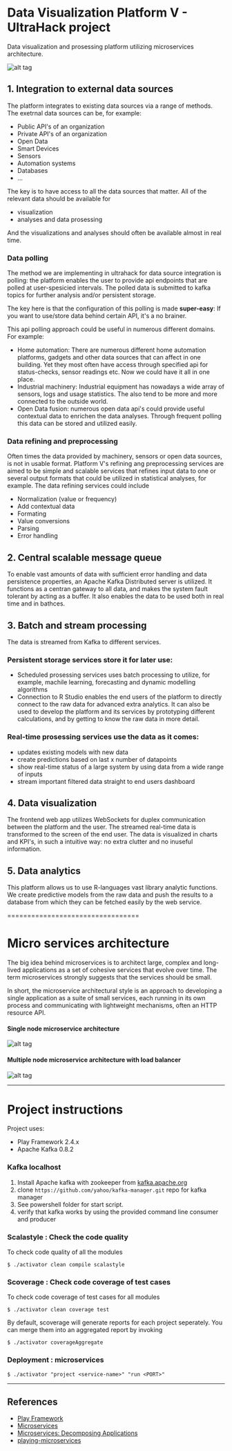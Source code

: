 Data Visualization Platform V - UltraHack project
=================================

Data visualization and prosessing platform utilizing microservices architecture.

![alt tag](/web/public/images/dataVisuPlatformArkkitehtuuri.png)

## 1. Integration to external data sources
The platform integrates to existing data sources via a range of methods. The exetrnal data sources can be, for example:

* Public API's of an organization
* Private API's of an organization
* Open Data
* Smart Devices
* Sensors
* Automation systems
* Databases
* ...

The key is to have access to all the data sources that matter. All of the relevant data should be available for 

* visualization
* analyses and data prosessing

And the visualizations and analyses should often be available almost in real time.

### Data polling

The method we are implementing in ultrahack for data source integration is polling: the platform enables the user to provide api endpoints that are polled at user-spesicied intervals. The polled data is submitted to kafka topics for further analysis and/or persistent storage. 

The key here is that the configuration of this polling is made **super-easy**: If you want to use/store data behind certain API, it's a no brainer.

This api polling approach could be useful in numerous different domains. For example: 
* Home automation: There are numerous different home automation platforms, gadgets and other data sources that can affect in one building. Yet they most often have access through specified api for status-checks, sensor readings etc. Now we could have it all in one place.
* Industrial machinery: Industrial equipment has nowadays a wide array of sensors, logs and usage statistics. The also tend to be more and more connected to the outside world. 
* Open Data fusion: numerous open data api's could provide useful contextual data to enrichen the data analyses. Through frequent polling this data can be stored and utilized easily. 

### Data refining and preprocessing

Often times the data provided by machinery, sensors or open data sources, is not in usable format. Platform V's refining ang preprocessing services are aimed to be simple and scalable services that refines input data to one or several output formats that could be utilized in statistical analyses, for example. The data refining services could include

* Normalization (value or frequency)
* Add contextual data
* Formating
* Value conversions
* Parsing
* Error handling

## 2. Central scalable message queue

To enable vast amounts of data with sufficient error handling and data persistence properties, an Apache Kafka Distributed server is utilized. It functions as a centran gateway to all data, and makes the system fault tolerant by acting as a buffer. It also enables the data to be used both in real time and in bathces.

## 3. Batch and stream processing

The data is streamed from Kafka to different services. 

### Persistent storage services store it for later use: 

* Scheduled prosessing services uses batch processing to utilize, for example, machile learning, forecasting and dynamic modelling algorithms 
* Connection to R Studio enables the end users of the platform to directly connect to the raw data for advanced extra analytics. It can also be used to develop the platform and its services by prototyping different calculations, and by getting to know the raw data in more detail.

### Real-time prosessing services use the data as it comes:

* updates existing models with new data
* create predictions based on last x number of datapoints
* show real-time status of a large system by using data from a wide range of inputs
* stream important filtered data straight to end users dashboard


## 4. Data visualization

The frontend web app utilizes WebSockets for duplex communication between the platform and the user. The streamed real-time data is transformed to the screen of the end user. The data is visualized in charts and KPI's, in such a intuitive way: no extra clutter and no inuseful information. 

## 5. Data analytics

This platform allows us to use R-languages vast library analytic functions. We create predictive models from the raw data and push the results to a database from which they can be fetched easily by the web service.

=================================

# Micro services architecture

The big idea behind microservices is to architect large, complex and long-lived applications as a set of cohesive services that evolve over time. The term microservices strongly suggests that the services should be small.

In short, the microservice architectural style is an approach to developing a single application as a suite of small services, each running in its own process and communicating with lightweight mechanisms, often an HTTP resource API.

#### Single node microservice architecture

![alt tag](/web/public/images/microservices-arch.png)

#### Multiple node microservice architecture with load balancer

![alt tag](/web/public/images/microservices-arch-with-elb.png)


---

# Project instructions

Project uses:
* Play Framework 2.4.x
* Apache Kafka 0.8.2

### Kafka localhost
1. Install Apache kafka with zookeeper from [kafka.apache.org](http://kafka.apache.org/downloads.html)
2. clone ```https://github.com/yahoo/kafka-manager.git``` repo for kafka manager
3. See powershell folder for start script.
4. verify that kafka works by using the provided command line consumer and producer


### Scalastyle : Check the code quality

To check code quality of all the modules
```
$ ./activator clean compile scalastyle
```

### Scoverage : Check code coverage of test cases

To check code coverage of test cases for all modules
```
$ ./activator clean coverage test
```
By default, scoverage will generate reports for each project seperately. You can merge them into an aggregated report by invoking
```
$ ./activator coverageAggregate
```

### Deployment : microservices
```
$ ./activator "project <service-name>" "run <PORT>"
```

-----------------------------------------------------------------------
References
-----------------------------------------------------------------------
* [Play Framework](http://www.playframework.com/)
* [Microservices](http://martinfowler.com/articles/microservices.html)
* [Microservices: Decomposing Applications](http://www.infoq.com/articles/microservices-intro)
* [playing-microservices](http://blog.knoldus.com/2015/06/15/play-microservice-architecture/)
